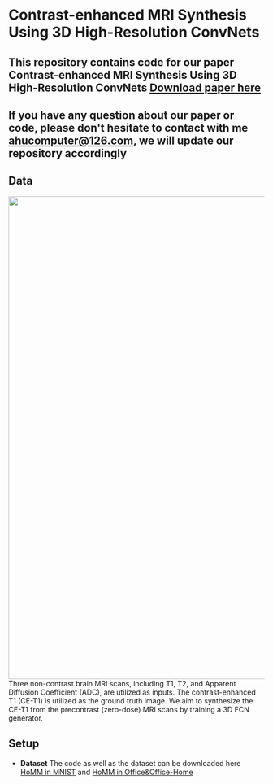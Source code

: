 # Contrast-enhanced MRI Synthesis Using 3D High-Resolution ConvNets

## This repository contains code for our paper **Contrast-enhanced MRI Synthesis Using 3D High-Resolution ConvNets** [Download paper here](https://arxiv.org/abs/1912.11976)
## If you have any question about our paper or code, please don't hesitate to contact with me ahucomputer@126.com, we will update our repository accordingly

## Data
<div align=center><img src="https://github.com/chenchao666/Contrast-enhanced-MRI-Synthesis/blob/master/img/fig1.png" width="950" /></div>
Three non-contrast brain MRI scans, including T1, T2, and Apparent Diffusion Coefficient (ADC), are utilized as inputs. The contrast-enhanced T1 (CE-T1) is utilized as the ground truth image. We aim to synthesize the CE-T1 from the precontrast (zero-dose) MRI scans by training a 3D FCN generator.




## Setup
* **Dataset** The code as well as the dataset can be downloaded here [HoMM in MNIST](https://drive.google.com/open?id=167tVIBI2dVa0D18i6CiM-hicFJ3DJFzX) and [HoMM in Office&Office-Home](https://drive.google.com/open?id=1-OSkyh1Vzg_sxWJ6u4nvuQ3FRfKmZ-UF)

